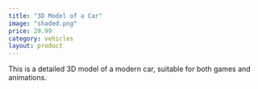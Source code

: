 ```yaml
---
title: "3D Model of a Car"
image: "shaded.png"
price: 29.99
category: vehicles
layout: product
---
```


This is a detailed 3D model of a modern car, suitable for both games and animations.
